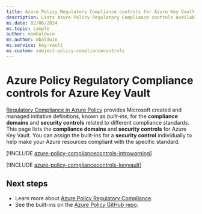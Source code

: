 ```yaml
---
title: Azure Policy Regulatory Compliance controls for Azure Key Vault
description: Lists Azure Policy Regulatory Compliance controls available for Azure Key Vault. These built-in policy definitions provide common approaches to managing the compliance of your Azure resources.
ms.date: 02/06/2024
ms.topic: sample
author: msmbaldwin
ms.author: mbaldwin
ms.service: key-vault
ms.custom: subject-policy-compliancecontrols
---
```

# Azure Policy Regulatory Compliance controls for Azure Key Vault

[Regulatory Compliance in Azure Policy](/azure/governance/policy/concepts/regulatory-compliance)
provides Microsoft created and managed initiative definitions, known as _built-ins_, for the
**compliance domains** and **security controls** related to different compliance standards. This
page lists the **compliance domains** and **security controls** for Azure Key Vault. You can assign
the built-ins for a **security control** individually to help make your Azure resources compliant
with the specific standard.

[!INCLUDE [azure-policy-compliancecontrols-introwarning](../../includes/policy/standards/intro-warning.md)]

[!INCLUDE [azure-policy-compliancecontrols-keyvault](../../includes/policy/standards/byrp/microsoft.keyvault.md)]

## Next steps

- Learn more about [Azure Policy Regulatory Compliance](/azure/governance/policy/concepts/regulatory-compliance).
- See the built-ins on the [Azure Policy GitHub repo](https://github.com/Azure/azure-policy).
